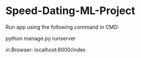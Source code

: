 # Speed-Dating-ML-Project

Run app using the following command in CMD:

python manage.py runserver 

in Browser: localhost:8000/index
